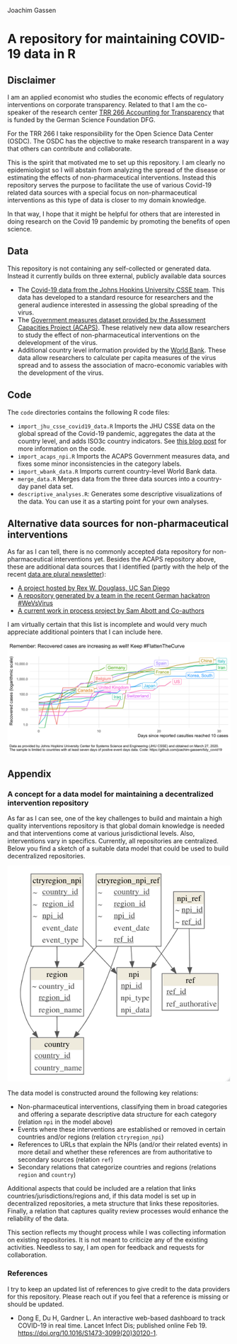 Joachim Gassen

# A repository for maintaining COVID-19 data in R

## Disclaimer

I am an applied economist who studies the economic effects of regulatory
interventions on corporate transparency. Related to that I am the
co-speaker of the research center [TRR 266 Accounting for
Transparency](https://accounting-for-transparency.de) that is funded by
the German Science Foundation DFG.

For the TRR 266 I take responsibility for the Open Science Data Center
(OSDC). The OSDC has the objective to make research transparent in a way
that others can contribute and collaborate.

This is the spirit that motivated me to set up this repository. I am
clearly no epidemiologist so I will abstain from analyzing the spread of
the disease or estimating the effects of non-pharmaceutical
interventions. Instead this repository serves the purpose to facilitate
the use of various Covid-19 related data sources with a special focus on
non-pharmaceutical interventions as this type of data is closer to my
domain knowledge.

In that way, I hope that it might be helpful for others that are
interested in doing research on the Covid 19 pandemic by promoting the
benefits of open science.

## Data

This repository is not containing any self-collected or generated data.
Instead it currently builds on three external, publicly available data
sources

  - The [Covid-19 data from the Johns Hopkins University CSSE
    team](https://github.com/CSSEGISandData/COVID-19). This data has
    developed to a standard resource for researchers and the general
    audience interested in assessing the global spreading of the virus.
  - The [Government measures dataset provided by the Assessment
    Capacities Project
    (ACAPS)](https://data.humdata.org/dataset/acaps-covid19-government-measures-dataset).
    These relatively new data allow researchers to study the effect of
    non-pharmaceutical interventions on the delevelopment of the virus.
  - Additional country level information provided by the [World
    Bank](https://data.worldbank.org). These data allow researchers to
    calculate per capita measures of the virus spread and to assess the
    association of macro-economic variables with the development of the
    virus.

## Code

The `code` directories contains the following R code files:

  - `import_jhu_csse_covid19_data.R` Imports the JHU CSSE data on the
    global spread of the Covid-19 pandemic, aggregates the data at the
    country level, and adds ISO3c country indicators. See [this blog
    post](https://joachim-gassen.github.io/2020/03/tidying-the-new-johns-hopkins-covid-19-datasests/)
    for more information on the code.
  - `import_acaps_npi.R` Imports the ACAPS Government measures data, and
    fixes some minor inconsistencies in the category labels.
  - `import_wbank_data.R` Imports current country-level World Bank data.
  - `merge_data.R` Merges data from the three data sources into a
    country-day panel data set.
  - `descriptive_analyses.R`: Generates some descriptive visualizations
    of the data. You can use it as a starting point for your own
    analyses.

## Alternative data sources for non-pharmaceutical interventions

As far as I can tell, there is no commonly accepted data repository for
non-pharmaceutical interventions yet. Besides the ACAPS repository
above, these are additional data sources that I identified (partly with
the help of the recent [data are plural
newsletter](https://tinyletter.com/data-is-plural/letters/data-is-plural-2020-03-25-edition)):

  - [A project hosted by Rex W. Douglass, UC San
    Diego](https://github.com/rexdouglass/TIGR)
  - [A repository generated by a team in the recent German hackatron
    \#WeVsVirus](https://devpost.com/software/1757_flattenthecurve_predictivemodeling-tyeo67)
  - [A current work in process project by Sam Abott and
    Co-authors](https://github.com/seabbs/CovidInterventionReview)

I am virtually certain that this list is incomplete and would very much
appreciate additional pointers that I can include
here.

![\#FlattenTheCurve](media/recoveries.png)

## Appendix

### A concept for a data model for maintaining a decentralized intervention repository

As far as I can see, one of the key challenges to build and maintain a
high quality interventions repository is that global domain knowledge is
needed and that interventions come at various jurisdictional levels.
Also, interventions vary in specifics. Currently, all repositories are
centralized. Below you find a sketch of a suitable data model that could
be used to build decentralized repositories.

![Data model](media/npi_data_model.png)

The data model is constructed around the following key relations:

  - Non-pharmaceutical interventions, classifying them in broad
    categories and offering a separate descriptive data structure for
    each category (relation `npi` in the model above)
  - Events where these interventions are established or removed in
    certain countries and/or regions (relation `ctryregion_npi`)
  - References to URLs that explain the NPIs (and/or their related
    events) in more detail and whether these references are from
    authoritative to secondary sources (relation `ref`)
  - Secondary relations that categorize countries and regions (relations
    `region` and `country`)

Additional aspects that could be included are a relation that links
countries/jurisdictions/regions and, if this data model is set up in
decentralized repositories, a meta structure that links these
repositories. Finally, a relation that captures quality review processes
would enhance the reliability of the data.

This section reflects my thought process while I was collecting
information on existing repositories. It is not meant to criticize any
of the existing activities. Needless to say, I am open for feedback and
requests for collaboration.

### References

I try to keep an updated list of references to give credit to the data
providers for this repository. Please reach out if you feel that a
reference is missing or should be updated.

  - Dong E, Du H, Gardner L. An interactive web-based dashboard to track
    COVID-19 in real time. Lancet Infect Dis; published online Feb 19.
    <https://doi.org/10.1016/S1473-3099(20)30120-1>.
